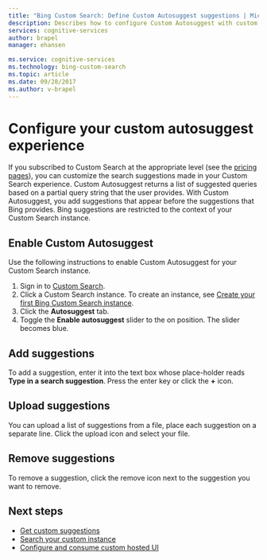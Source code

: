 ```yaml
---
title: "Bing Custom Search: Define Custom Autosuggest suggestions | Microsoft Docs"
description: Describes how to configure Custom Autosuggest with custom suggestions
services: cognitive-services
author: brapel
manager: ehansen

ms.service: cognitive-services
ms.technology: bing-custom-search
ms.topic: article
ms.date: 09/28/2017
ms.author: v-brapel
---
```


# Configure your custom autosuggest experience
If you subscribed to Custom Search at the appropriate level (see the [pricing pages](https://azure.microsoft.com/pricing/details/cognitive-services/bing-custom-search/)), you can customize the search suggestions made in your Custom Search experience. Custom Autosuggest returns a list of suggested queries based on a partial query string that the user provides. With Custom Autosuggest, you add suggestions that appear before the suggestions that Bing provides. Bing suggestions are restricted to the context of your Custom Search instance.

## Enable Custom Autosuggest
Use the following instructions to enable Custom Autosuggest for your Custom Search instance.

1.	Sign in to [Custom Search](https://customsearch.ai).
2.	Click a Custom Search instance. To create an instance, see [Create your first Bing Custom Search instance](quick-start.md).
3.  Click the **Autosuggest** tab.
4.  Toggle the **Enable autosuggest** slider to the on position. The slider becomes blue.

## Add suggestions
To add a suggestion, enter it into the text box whose place-holder reads **Type in a search suggestion**. Press the enter key or click the **+** icon.

## Upload suggestions
You can upload a list of suggestions from a file, place each suggestion on a separate line. Click the upload icon and select your file.

## Remove suggestions
To remove a suggestion, click the remove icon next to the suggestion you want to remove.

## Next steps

- [Get custom suggestions](./get-custom-suggestions.md)
- [Search your custom instance](./search-your-custom-view.md)
- [Configure and consume custom hosted UI](./hosted-ui.md)